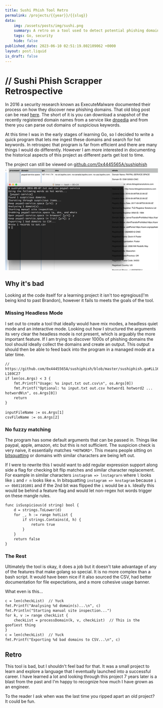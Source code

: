 ```yaml
---
title: Sushi Phish Tool Retro
permalink: /projects/{{year}}/{{slug}}
data:
    img: /assets/posts/img/sushi.png
    summary: A retro on a tool used to detect potential phishing domains.
    tags: Go, security
    hide: false
published_date: 2023-06-10 02:51:19.802109062 +0000
layout: post.liquid
is_draft: false
---
```

# // Sushi Phish Scrapper Retrospective

In 2016 a security research known as ExecuteMalware documented their process on how they discover new phishing domains.  That old blog post can be read [here](https://web.archive.org/web/20170822061820/http://executemalware.com/?p=258).  The short of it is you can download a snapshot of the recently registered domain names from a service like [dnpedia](https://dnpedia.com/tlds/daily.php) and from there you can parse out domains of suspicious keywords.

At this time I was in the early stages of learning Go, so I decided to write a quick program that lets me ingest these domains and search for hot keywords.  In retrospec that program is far from efficient and there are many things I would do differently.  However I am more interested in documenting the historical aspects of this project as different parts get lost to time.

The project can still be viewed on [github.com/0x4445565A/sushiphish](https://github.com/0x4445565A/sushiphish)
<img src="/assets/posts/sushi-usage.png">


## Why it's bad

Looking at the code itself for a learning project it isn't too egregious(I'm being kind to past Brandon), however it fails to meets the goals of the tool.


### Missing Headless Mode
I set out to create a tool that ideally would have mix modes, a headless quiet mode and an interactive mode.  Looking out how I structured the arguments its very clear the headless mode is not present, which is arguably the more important feature.  If I am trying to discover 1000s of phishing domains the tool should ideally collect the domains and create an output.  This output should then be able to feed back into the program in a managed mode at a later time.

```golang
// https://github.com/0x4445565A/sushiphish/blob/master/sushiphish.go#LL162C1-L169C27
if len(os.Args) < 3 {
    fmt.Printf("Usage: %s input.txt out.csv\n", os.Args[0])
    fmt.Printf("Optional: %s input.txt out.csv hotword1 hotword2 ... hotwordN\n", os.Args[0])
    return
}

inputFileName := os.Args[1]
csvFileName := os.Args[2]
```

### No fuzzy matching
The program has some default arguments that can be passed in.  Things like paypal, apple, amazon, etc but this is not sufficient.  The suspicion check is very naive, it essentially matches `*HOTWORD*`.  This means people sitting on [bitsquatting](https://web.archive.org/web/20180713212603/http://media.blackhat.com/bh-us-11/Dinaburg/BH_US_11_Dinaburg_Bitsquatting_WP.pdf) or domains with similar characters are being left out.

If I were to rewrite this I would want to add regular expression support along side a flag for checking bit flip matches and similar character replacement.  For example in similar characters `instagram => lnstagrarn` where `l` looks like `i` and `r n` looks like `m`.  In bitsquatting `instagram => knstagram` because `i => 0b01101001` and if the 2nd bit was flipped the `i` would be a `k`.  Ideally this would be behind a feature flag and would let non-regex hot words trigger on these mangle rules.

```golang
func isSuspicious(d string) bool {
	d = strings.ToLower(d)
	for _, h := range hotList {
		if strings.Contains(d, h) {
			return true
		}
	}
	return false
}
```

### The Rest
Ultimately the tool is okay, it does a job but it doesn't take advantage of any of the features that make golang so special.  It is no more complex than a bash script.  It would have been nice if it also sourced the CSV, had better documentation for file expectations, and a more cohesive usage banner.

What even is this...
```golang
c = len(checkList)  // Yuck
fmt.Printf("Analysing %d domain(s)...\n", c)
fmt.Println("Starting manual site inspection...")
for k, v := range checkList {  
    checkList = processDomain(k, v, checkList)  // This is the goofiest thing
}
c = len(checkList)  // Yuck
fmt.Printf("Exporting %d bad domains to CSV...\n", c)
```

## Retro
This tool is bad, but I shouldn't feel bad for that.  It was a small project to learn and explore a language that I eventually launched into a successful career.  I have learned a lot and looking through this project 7 years later is a blast from the past and I'm happy to recognize how much I have grown as an engineer.

To the reader I ask when was the last time you ripped apart an old project?  It could be fun.